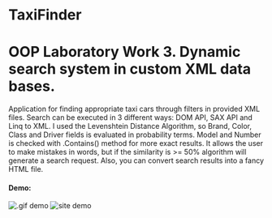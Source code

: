 # TaxiFinder
# OOP Laboratory Work 3. Dynamic search system in custom XML data bases.

Application for finding appropriate taxi cars through filters in provided XML files.
Search can be executed in 3 different ways: DOM API, SAX API and Linq to XML.
I used the Levenshtein Distance Algorithm, so Brand, Color, Class and Driver fields is evaluated in probability terms. Model and Number is checked with .Contains() method for more exact results.
It allows the user to make mistakes in words, but if the similarity is >= 50% algorithm will generate a search request.
Also, you can convert search results into a fancy HTML file.

#### Demo:
![.gif demo](https://media.giphy.com/media/ihl16Ww4yUYY2y1BnB/giphy.gif)
![site demo](https://i.ibb.co/Q9MmqB1/Taxi-Demo-Site.png)